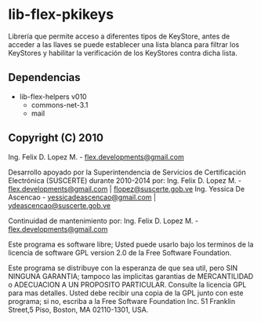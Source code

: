 # lib-flex-pkikeys
Librería que permite acceso a diferentes tipos de KeyStore, antes de acceder a las llaves se puede establecer una lista blanca para filtrar los KeyStores y habilitar la verificación de los KeyStores contra dicha lista.

## Dependencias
 * lib-flex-helpers v010
   * commons-net-3.1
   * mail

## Copyright (C) 2010
Ing. Felix D. Lopez M. - flex.developments@gmail.com

Desarrollo apoyado por la Superintendencia de Servicios de Certificación Electrónica (SUSCERTE) durante 2010-2014 por:
Ing. Felix D. Lopez M. - flex.developments@gmail.com | flopez@suscerte.gob.ve
Ing. Yessica De Ascencao - yessicadeascencao@gmail.com | ydeascencao@suscerte.gob.ve

Continuidad de mantenimiento por:
Ing. Felix D. Lopez M. - flex.developments@gmail.com

Este programa es software libre; Usted puede usarlo bajo los terminos de la licencia de software GPL version 2.0 de la Free Software Foundation.

Este programa se distribuye con la esperanza de que sea util, pero SIN NINGUNA GARANTIA; tampoco las implicitas garantias de MERCANTILIDAD o ADECUACION A UN PROPOSITO PARTICULAR. Consulte la licencia GPL para mas detalles. Usted debe recibir una copia de la GPL junto con este programa; si no, escriba a la Free Software Foundation Inc. 51 Franklin Street,5 Piso, Boston, MA 02110-1301, USA.